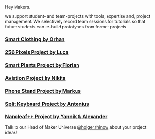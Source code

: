 Hey Makers. 

we support student- and team-projects with tools, expertise and, project management. We selectively record team sessions for tutorials so that future students can re-build prototypes from former projects.

### [Smart Clothing by Orhan](./projects/smart-clothing-project.md)

### [256 Pixels Project by Luca](./projects/256-pixels-project.md)

### [Smart Plants Project by Florian](./projects/smart-plants-project.md)

### [Aviation Project by Nikita](./projects/aviation-project.md)

### [Phone Stand Project by Markus](./projects/phone-stand-project.md)

### [Split Keyboard Project by Antonius](./projects/split-keyboard-project.md)

### [Nanoleaf++ Project by Yannik & Alexander](./projects/nanoleafplus-project.md)

Talk to our Head of Maker Universe [@holger.rhinow](../team/team.md/#holger-rhinow) about your project ideas! 